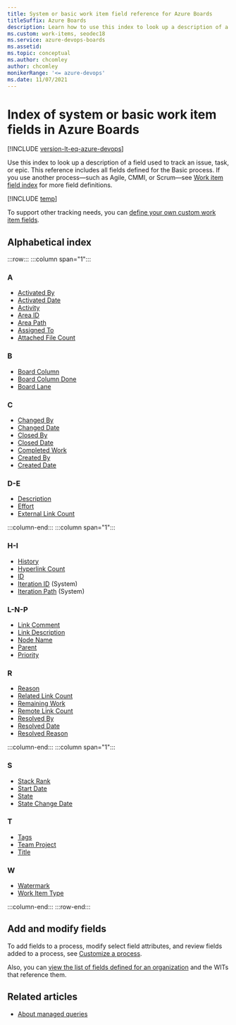 ```yaml
---
title: System or basic work item field reference for Azure Boards
titleSuffix: Azure Boards
description: Learn how to use this index to look up a description of a field used to track an issue, task, or epic.
ms.custom: work-items, seodec18
ms.service: azure-devops-boards
ms.assetid:  
ms.topic: conceptual
ms.author: chcomley
author: chcomley
monikerRange: '<= azure-devops'
ms.date: 11/07/2021
---
```


# Index of system or basic work item fields in Azure Boards 

[!INCLUDE [version-lt-eq-azure-devops](../../../includes/version-lt-eq-azure-devops.md)]

Use this index to look up a description of a field used to track an issue, task, or epic. This reference includes all fields defined for the Basic process. If you use another process&mdash;such as Agile, CMMI, or Scrum&mdash;see [Work item field index](work-item-field.md) for more field definitions.
 
[!INCLUDE [temp](../../includes/basic-process-note.md)] 

To support other tracking needs, you can [define your own custom work item fields](../../../organizations/settings/work/customize-process.md). 

## Alphabetical index 



:::row:::
   :::column span="1":::
   ### A
   
   - [Activated By](../../queries/query-by-workflow-changes.md#fields)
   - [Activated Date](../../queries/query-by-workflow-changes.md#fields)
   - [Activity](../../queries/query-numeric.md#fields)
   - [Area ID](../../queries/query-by-area-iteration-path.md#fields) 
   - [Area Path](../../queries/query-by-area-iteration-path.md#fields) 
   - [Assigned To](../../queries/query-by-workflow-changes.md#fields)
   - [Attached File Count](../../queries/linking-attachments.md#fields)
   
   ### B
   
   - [Board Column](../../queries/query-by-workflow-changes.md#fields)
   - [Board Column Done](../../queries/query-by-workflow-changes.md#fields)
   - [Board Lane](../../queries/query-by-workflow-changes.md#fields)
   
   ### C
   
   - [Changed By](../../queries/history-and-auditing.md#fields) 
   - [Changed Date](../../queries/history-and-auditing.md#fields) 
   - [Closed By](../../queries/query-by-workflow-changes.md#fields) 
   - [Closed Date](../../queries/query-by-workflow-changes.md#fields) 
   - [Completed Work](../../queries/query-numeric.md#fields)
   - [Created By](../../queries/query-by-workflow-changes.md#fields) 
   - [Created Date](../../queries/query-by-workflow-changes.md#fields) 
   
   ### D-E
   
   - [Description](../../queries/titles-ids-descriptions.md#fields) 
   - [Effort](../../queries/query-numeric.md#fields) 
   - [External Link Count](../../queries/linking-attachments.md#external-link-count) 
   
   :::column-end:::
   :::column span="1":::
   
   ### H-I
   
   - [History](../../queries/history-and-auditing.md#fields) 
   - [Hyperlink Count](../../queries/linking-attachments.md#hyper-link-count)
   - [ID](../../queries/titles-ids-descriptions.md#fields) 
   - [Iteration ID](../../queries/query-by-area-iteration-path.md#fields)  (System)
   - [Iteration Path](../../queries/query-by-area-iteration-path.md#fields) (System)
   
   ### L-N-P
   
   - [Link Comment](../../queries/linking-attachments.md#fields) 
   - [Link Description](../../queries/linking-attachments.md#fields) 
   - [Node Name](../../queries/query-by-area-iteration-path.md#fields) 
   - [Parent](../../queries/linking-attachments.md#parent)
   - [Priority](../../queries/planning-ranking-priorities.md#fields) 
   
   ### R
   
   - [Reason](../../queries/query-by-workflow-changes.md#fields) 
   - [Related Link Count](../../queries/linking-attachments.md#fields) 
   - [Remaining Work](../../queries/query-numeric.md#fields) 
   - [Remote Link Count](../../queries/linking-attachments.md#remote-link-count) 
   - [Resolved By](../../queries/query-by-workflow-changes.md#fields)
   - [Resolved Date](../../queries/query-by-workflow-changes.md#fields)
   - [Resolved Reason](../../queries/query-by-workflow-changes.md#fields)
   
   :::column-end:::
   :::column span="1":::
   

   ### S
   
   - [Stack Rank](../../queries/planning-ranking-priorities.md#fields)
   - [Start Date](../../queries/query-by-date-or-current-iteration.md#fields)
   - [State](../../queries/query-by-workflow-changes.md#fields)
   - [State Change Date](../../queries/query-by-workflow-changes.md#fields)

   
   ### T
   
   - [Tags](../../queries/add-tags-to-work-items.md)
   - [Team Project](../../queries/titles-ids-descriptions.md#fields)
   - [Title](../../queries/titles-ids-descriptions.md#fields)
   
   ### W
   
   - [Watermark](../../queries/history-and-auditing.md#fields)
   - [Work Item Type](../../queries/titles-ids-descriptions.md#fields) 
   
   :::column-end:::
:::row-end:::
 


## Add and modify fields    
To add fields to a process, modify select field attributes, and review fields added to a process, see [Customize a process](../../../organizations/settings/work/customize-process.md).  

Also, you can [view the list of fields defined for an organization](../../../organizations/settings/work/customize-process.md) and the WITs that reference them. 


## Related articles

- [About managed queries](../../queries/about-managed-queries.md)

